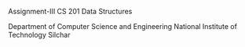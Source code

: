 Assignment-III
CS 201
Data Structures

Department of Computer Science and Engineering
National Institute of Technology Silchar
